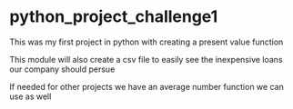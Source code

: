 # python_project_challenge1

This was my first project in python with creating a present value function

This module will also create a csv file to easily see the inexpensive loans our company should persue

If needed for other projects we have an average number function we can use as well